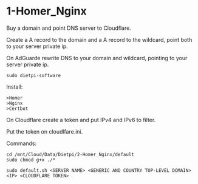# 1-Homer_Nginx

Buy a domain and point DNS server to Cloudflare.

Create a A record to the domain and a A record to the wildcard, point both to your server private ip.

On AdGuarde rewrite DNS to your domain and wildcard, pointing to your server private ip.

	sudo dietpi-software

Install:

	>Homer
	>Nginx
	>Certbot

On Cloudflare create a token and put IPv4 and IPv6 to filter.

Put the token on cloudlfare.ini.

Commands:

	cd /mnt/Cloud/Data/Dietpi/2-Homer_Nginx/default
	sudo chmod g+x ./*
	
	sudo default.sh <SERVER NAME> <GENERIC AND COUNTRY TOP-LEVEL DOMAIN> <IP> <CLOUDFLARE TOKEN>
